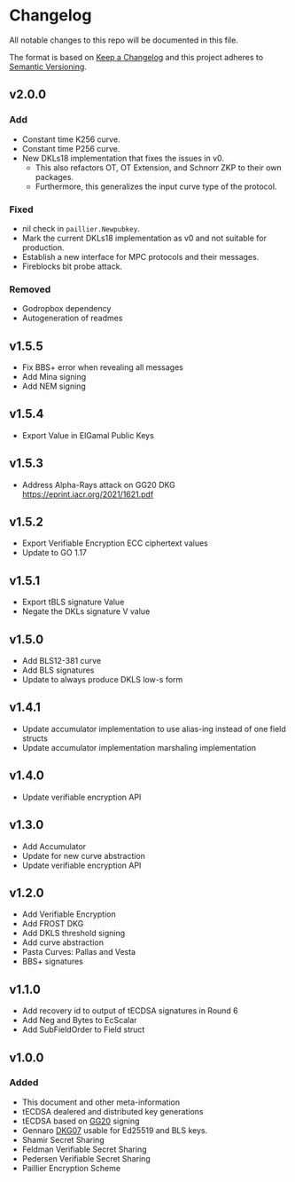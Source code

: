 # Changelog

All notable changes to this repo will be documented in this file.

The format is based on [Keep a Changelog](http://keepachangelog.com/en/1.0.0/)
and this project adheres to [Semantic Versioning](https://semver.org/spec/v2.0.0.html).

## v2.0.0

### Add

- Constant time K256 curve.
- Constant time P256 curve.
- New DKLs18 implementation that fixes the issues in v0.
    - This also refactors OT, OT Extension, and Schnorr ZKP to their own packages.
    - Furthermore, this generalizes the input curve type of the protocol.

### Fixed

- nil check in `paillier.Newpubkey`.
- Mark the current DKLs18 implementation as v0 and not suitable for production.
- Establish a new interface for MPC protocols and their messages.
- Fireblocks bit probe attack.

### Removed

- Godropbox dependency
- Autogeneration of readmes

## v1.5.5
- Fix BBS+ error when revealing all messages
- Add Mina signing
- Add NEM signing


## v1.5.4
- Export Value in ElGamal Public Keys

## v1.5.3
- Address Alpha-Rays attack on GG20 DKG https://eprint.iacr.org/2021/1621.pdf

## v1.5.2
- Export Verifiable Encryption ECC ciphertext values
- Update to GO 1.17

## v1.5.1
- Export tBLS signature Value
- Negate the DKLs signature V value

## v1.5.0
- Add BLS12-381 curve
- Add BLS signatures
- Update to always produce DKLS low-s form

## v1.4.1
- Update accumulator implementation to use alias-ing instead of one field structs
- Update accumulator implementation marshaling implementation

## v1.4.0
- Update verifiable encryption API

## v1.3.0
- Add Accumulator
- Update for new curve abstraction
- Update verifiable encryption API 

## v1.2.0

- Add Verifiable Encryption
- Add FROST DKG
- Add DKLS threshold signing 
- Add curve abstraction
- Pasta Curves: Pallas and Vesta
- BBS+ signatures

## v1.1.0

- Add recovery id to output of tECDSA signatures in Round 6
- Add Neg and Bytes to EcScalar
- Add SubFieldOrder to Field struct

## v1.0.0
### Added

- This document and other meta-information
- tECDSA dealered and distributed key generations
- tECDSA based on [GG20](https://eprint.iacr.org/2020/540.pdf) signing
- Gennaro [DKG07](http://citeseerx.ist.psu.edu/viewdoc/download?doi=10.1.1.134.6445&rep=rep1&type=pdf) usable for Ed25519 and BLS keys.
- Shamir Secret Sharing
- Feldman Verifiable Secret Sharing
- Pedersen Verifiable Secret Sharing
- Paillier Encryption Scheme

